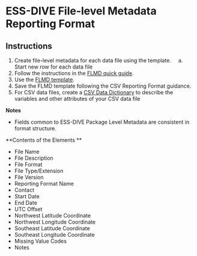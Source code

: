 # ESS-DIVE File-level Metadata Reporting Format

## Instructions

1. Create file-level metadata for each data file using the template.
&nbsp;&nbsp;&nbsp;&nbsp;a. Start new row for each data file  
2. Follow the instructions in the [FLMD quick guide](flmd_quick_guide.md).
3. Use the [FLMD template](flmd_template.xlsx).
4. Save the FLMD template following the CSV Reporting Format guidance.
5. For CSV data files, create a [CSV Data Dictionary](/CSV_dd/CSV_dd_instructions.md) to describe the variables and other attributes of your CSV data file

**Notes**

- Fields common to ESS-DIVE Package Level Metadata are consistent in format structure.  

**Contents of the Elements **  
- File Name  
- File Description  
- File Format  
- File Type/Extension  
- File Version  
- Reporting Format Name  
- Contact  
- Start Date  
- End Date  
- UTC Offset  
- Northwest Latitude Coordinate  
- Northwest Longitude Coordinate  
- Southeast Latitude Coordinate  
- Southeast Longitude Coordinate  
- Missing Value Codes  
- Notes  
